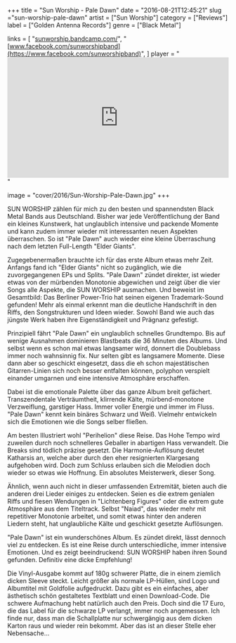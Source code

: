 +++
title = "Sun Worship - Pale Dawn"
date = "2016-08-21T12:45:21"
slug ="sun-worship-pale-dawn"
artist = ["Sun Worship"]
category = ["Reviews"]
label = ["Golden Antenna Records"]
genre = ["Black Metal"]

links = [
    "[sunworship.bandcamp.com/](https://sunworship.bandcamp.com/)",
    "[www.facebook.com/sunworshipband](https://www.facebook.com/sunworshipband)",
]
player = "<iframe style='border: 0; width: 100%; height: 274px;' src='https://bandcamp.com/EmbeddedPlayer/album=1581031493/size=large/bgcol=333333/linkcol=ffffff/artwork=none/transparent=true/' ></iframe>"

image = "cover/2016/Sun-Worship-Pale-Dawn.jpg"
+++

SUN WORSHIP zählen für mich zu den besten und spannendsten Black Metal Bands aus Deutschland. Bisher war jede Veröffentlichung der Band ein kleines Kunstwerk, hat unglaublich intensive und packende Momente und kann zudem immer wieder mit interessanten neuen Aspekten überraschen. So ist "Pale Dawn" auch wieder eine kleine Überraschung nach dem letzten Full-Length "Elder Giants".

Zugegebenermaßen brauchte ich für das erste Album etwas mehr Zeit. Anfangs fand ich "Elder Giants" nicht so zugänglich, wie die zuvorgegangenen EPs und Splits. "Pale Dawn" zündet direkter, ist wieder etwas von der mürbenden Monotonie abgewichen und zeigt über die vier Songs alle Aspekte, die SUN WORSHIP ausmachen. Und beweist im Gesamtbild: Das Berliner Power-Trio hat seinen eigenen Trademark-Sound gefunden! Mehr als einmal erkennt man die deutliche Handschrift in den Riffs, den Songstrukturen und Ideen wieder. Sowohl Band wie auch das jüngste Werk haben ihre Eigenständigkeit und Prägnanz gefestigt.

Prinzipiell fährt "Pale Dawn" ein unglaublich schnelles Grundtempo. Bis auf wenige Ausnahmen dominieren Blastbeats die 36 Minuten des Albums. Und selbst wenn es schon mal etwas langsamer wird, donnert die Doublebass immer noch wahnsinnig fix. Nur selten gibt es langsamere Momente. Diese dann aber so geschickt eingesetzt, dass die eh schon majestätischen Gitarren-Linien sich noch besser entfalten können, polyphon verspielt einander umgarnen und eine intensive Atmosphäre erschaffen.

Dabei ist die emotionale Palette über das ganze Album breit gefächert. Transzendentale Verträumtheit, klirrende Kälte, mürbend-monotone Verzweiflung, garstiger Hass. Immer voller Energie und immer im Fluss. "Pale Dawn" kennt kein binäres Schwarz und Weiß. Vielmehr entwickeln sich die Emotionen wie die Songs selber fließen.

Am besten Illustriert wohl "Perihelion" diese Reise. Das Hohe Tempo wird zuweilen durch noch schnelleres Geballer in abartigen Hass verwandelt. Die Breaks sind tödlich präzise gesetzt. Die Harmonie-Auflösung deutet Katharsis an, welche aber durch den eher resignierten Klargesang aufgehoben wird. Doch zum Schluss erlauben sich die Melodien doch wieder so etwas wie Hoffnung. Ein absolutes Meisterwerk, dieser Song.

Ähnlich, wenn auch nicht in dieser umfassenden Extremität, bieten auch die anderen drei Lieder einiges zu entdecken. Seien es die extrem genialen Riffs und fiesen Wendungen in "Lichtenberg Figures" oder die extrem gute Atmosphäre aus dem Titeltrack. Selbst "Naiad", das wieder mehr mit repetitiver Monotonie arbeitet, und somit etwas hinter den anderen Liedern steht, hat unglaubliche Kälte und geschickt gesetzte Auflösungen.

"Pale Dawn" ist ein wunderschönes Album. Es zündet direkt, lässt dennoch viel zu entdecken. Es ist eine Reise durch unterschiedliche, immer intensive Emotionen. Und es zeigt beeindruckend: SUN WORSHIP haben ihren Sound gefunden. Definitiv eine dicke Empfehlung!

Die Vinyl-Ausgabe kommt auf 180g schwerer Platte, die in einem ziemlich dicken Sleeve steckt. Leicht größer als normale LP-Hüllen, sind Logo und Albumtitel mit Goldfolie aufgedruckt. Dazu gibt es ein einfaches, aber ästhetisch schön gestaltetes Textblatt und einen Download-Code. Die schwere Aufmachung hebt natürlich auch den Preis. Doch sind die 17 Euro, die das Label für die schwarze LP verlangt, immer noch angemessen. Ich finde nur, dass man die Schallplatte nur schwergängig aus dem dicken Karton raus und wieder rein bekommt. Aber das ist an dieser Stelle eher Nebensache...
